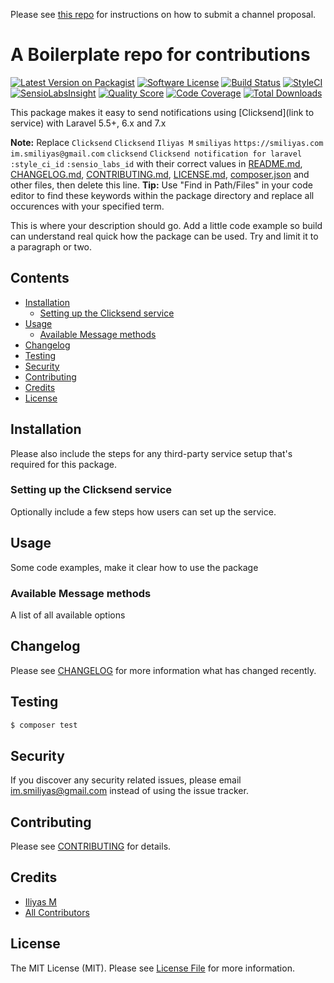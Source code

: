 Please see [this repo](https://github.com/laravel-notification-channels/channels) for instructions on how to submit a channel proposal.

# A Boilerplate repo for contributions

[![Latest Version on Packagist](https://img.shields.io/packagist/v/laravel-notification-channels/clicksend.svg?style=flat-square)](https://packagist.org/packages/laravel-notification-channels/clicksend)
[![Software License](https://img.shields.io/badge/license-MIT-brightgreen.svg?style=flat-square)](LICENSE.md)
[![Build Status](https://img.shields.io/travis/laravel-notification-channels/clicksend/master.svg?style=flat-square)](https://travis-ci.org/laravel-notification-channels/clicksend)
[![StyleCI](https://styleci.io/repos/:style_ci_id/shield)](https://styleci.io/repos/:style_ci_id)
[![SensioLabsInsight](https://img.shields.io/sensiolabs/i/:sensio_labs_id.svg?style=flat-square)](https://insight.sensiolabs.com/projects/:sensio_labs_id)
[![Quality Score](https://img.shields.io/scrutinizer/g/laravel-notification-channels/clicksend.svg?style=flat-square)](https://scrutinizer-ci.com/g/laravel-notification-channels/clicksend)
[![Code Coverage](https://img.shields.io/scrutinizer/coverage/g/laravel-notification-channels/clicksend/master.svg?style=flat-square)](https://scrutinizer-ci.com/g/laravel-notification-channels/clicksend/?branch=master)
[![Total Downloads](https://img.shields.io/packagist/dt/laravel-notification-channels/clicksend.svg?style=flat-square)](https://packagist.org/packages/laravel-notification-channels/clicksend)

This package makes it easy to send notifications using [Clicksend](link to service) with Laravel 5.5+, 6.x and 7.x

**Note:** Replace ```Clicksend``` ```Clicksend``` ```Iliyas M``` ```smiliyas``` ```https://smiliyas.com``` ```im.smiliyas@gmail.com``` ```clicksend``` ```Clicksend notification for laravel``` ```:style_ci_id``` ```:sensio_labs_id``` with their correct values in [README.md](README.md), [CHANGELOG.md](CHANGELOG.md), [CONTRIBUTING.md](CONTRIBUTING.md), [LICENSE.md](LICENSE.md), [composer.json](composer.json) and other files, then delete this line.
**Tip:** Use "Find in Path/Files" in your code editor to find these keywords within the package directory and replace all occurences with your specified term.

This is where your description should go. Add a little code example so build can understand real quick how the package can be used. Try and limit it to a paragraph or two.



## Contents

- [Installation](#installation)
	- [Setting up the Clicksend service](#setting-up-the-Clicksend-service)
- [Usage](#usage)
	- [Available Message methods](#available-message-methods)
- [Changelog](#changelog)
- [Testing](#testing)
- [Security](#security)
- [Contributing](#contributing)
- [Credits](#credits)
- [License](#license)


## Installation

Please also include the steps for any third-party service setup that's required for this package.

### Setting up the Clicksend service

Optionally include a few steps how users can set up the service.

## Usage

Some code examples, make it clear how to use the package

### Available Message methods

A list of all available options

## Changelog

Please see [CHANGELOG](CHANGELOG.md) for more information what has changed recently.

## Testing

``` bash
$ composer test
```

## Security

If you discover any security related issues, please email im.smiliyas@gmail.com instead of using the issue tracker.

## Contributing

Please see [CONTRIBUTING](CONTRIBUTING.md) for details.

## Credits

- [Iliyas M](https://github.com/smiliyas)
- [All Contributors](../../contributors)

## License

The MIT License (MIT). Please see [License File](LICENSE.md) for more information.

